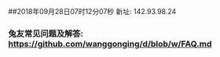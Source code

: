 ##2018年09月28日07时12分07秒 新址: 142.93.98.24
### 兔友常见问题及解答: https://github.com/wanggonging/d/blob/w/FAQ.md

